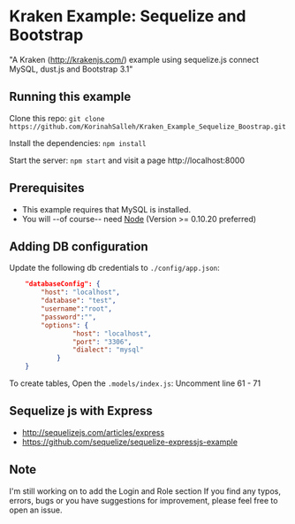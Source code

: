 # Kraken Example: Sequelize and Bootstrap

"A Kraken (http://krakenjs.com/) example using sequelize.js connect MySQL, dust.js and Bootstrap 3.1"


## Running this example

Clone this repo: `git clone https://github.com/KorinahSalleh/Kraken_Example_Sequelize_Boostrap.git`

Install the dependencies: `npm install`

Start the server: `npm start` and visit a page http://localhost:8000

## Prerequisites
* This example requires that MySQL is installed.
* You will --of course-- need [Node](http://nodejs.org) (Version >= 0.10.20 preferred)

## Adding DB configuration
Update the following db credentials to `./config/app.json`:
```json
    "databaseConfig": {
        "host": "localhost",
        "database": "test",
        "username":"root",
        "password":"",
        "options": {
                "host": "localhost",
                "port": "3306",
                "dialect": "mysql"
            }
    }
```

To create tables, Open the `.models/index.js`: Uncomment line 61 - 71


## Sequelize js with Express
* http://sequelizejs.com/articles/express
* https://github.com/sequelize/sequelize-expressjs-example

## Note
I'm still working on to add the Login and Role section
If you find any typos, errors, bugs or you have suggestions for improvement, please feel free to open an issue.


